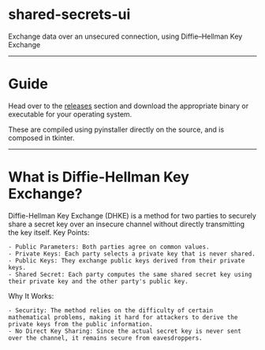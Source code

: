# shared-secrets-ui
Exchange data over an unsecured connection, using Diffie–Hellman Key Exchange

---------------------------
# Guide
Head over to the [releases](https://github.com/TernaryFortress/shared-secrets-ui/releases/tag/release) section and download the appropriate binary or executable for your operating system.

These are compiled using pyinstaller directly on the source, and is composed in tkinter.

--------------------------
# What is Diffie-Hellman Key Exchange?
Diffie-Hellman Key Exchange (DHKE) is a method for two parties to securely share a secret key over an insecure channel without directly transmitting the key itself.
Key Points:

    - Public Parameters: Both parties agree on common values.
    - Private Keys: Each party selects a private key that is never shared.
    - Public Keys: They exchange public keys derived from their private keys.
    - Shared Secret: Each party computes the same shared secret key using their private key and the other party's public key.

Why It Works:

    - Security: The method relies on the difficulty of certain mathematical problems, making it hard for attackers to derive the private keys from the public information.
    - No Direct Key Sharing: Since the actual secret key is never sent over the channel, it remains secure from eavesdroppers.
